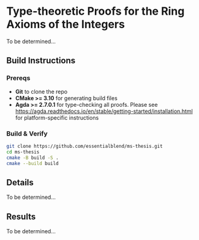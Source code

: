 # Type-theoretic Proofs for the Ring Axioms of the Integers

To be determined...

## Build Instructions

### Prereqs

- **Git** to clone the repo
- **CMake >= 3.10** for generating build files
- **Agda >= 2.7.0.1** for type-checking all proofs. Please see https://agda.readthedocs.io/en/stable/getting-started/installation.html for platform-specific instructions

### Build & Verify 

```bash
git clone https://github.com/essentialblend/ms-thesis.git
cd ms-thesis
cmake -B build -S .
cmake --build build
```

## Details

To be determined...

## Results

To be determined...
